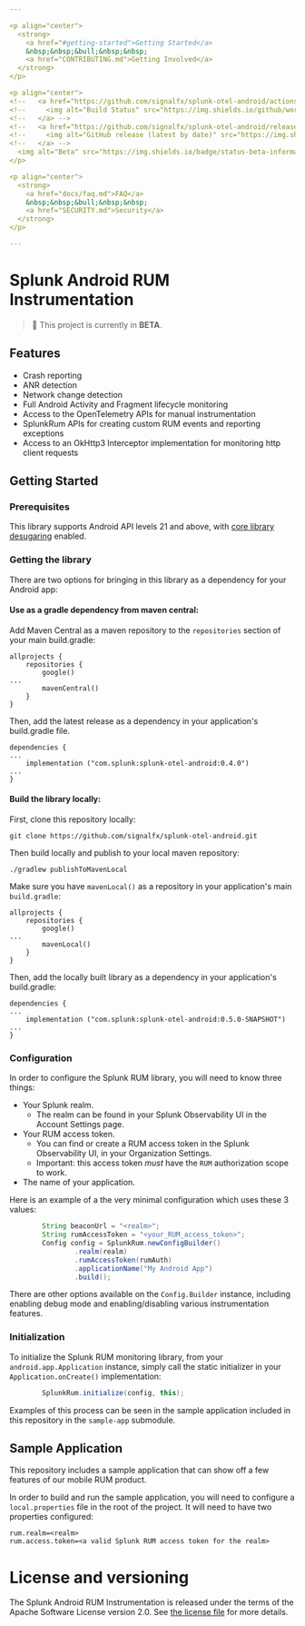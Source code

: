```yaml
---

<p align="center">
  <strong>
    <a href="#getting-started">Getting Started</a>
    &nbsp;&nbsp;&bull;&nbsp;&nbsp;
    <a href="CONTRIBUTING.md">Getting Involved</a>
  </strong>
</p>

<p align="center">
<!--   <a href="https://github.com/signalfx/splunk-otel-android/actions?query=workflow%3A%22CI+build%22"> -->
<!--     <img alt="Build Status" src="https://img.shields.io/github/workflow/status/signalfx/splunk-otel-android/CI%20build?style=for-the-badge"> -->
<!--   </a> -->
<!--   <a href="https://github.com/signalfx/splunk-otel-android/releases"> -->
<!--     <img alt="GitHub release (latest by date)" src="https://img.shields.io/github/v/release/signalfx/splunk-otel-android?include_prereleases&style=for-the-badge"> -->
<!--   </a> -->
  <img alt="Beta" src="https://img.shields.io/badge/status-beta-informational?style=for-the-badge">
</p>

<p align="center">
  <strong>
    <a href="docs/faq.md">FAQ</a>
    &nbsp;&nbsp;&bull;&nbsp;&nbsp;
    <a href="SECURITY.md">Security</a>
  </strong>
</p>

---
```


# Splunk Android RUM Instrumentation

> :construction: This project is currently in **BETA**.

## Features

* Crash reporting
* ANR detection
* Network change detection
* Full Android Activity and Fragment lifecycle monitoring
* Access to the OpenTelemetry APIs for manual instrumentation
* SplunkRum APIs for creating custom RUM events and reporting exceptions
* Access to an OkHttp3 Interceptor implementation for monitoring http client requests

## Getting Started

### Prerequisites

This library supports Android API levels 21 and above,
with [core library desugaring](https://developer.android.com/studio/write/java8-support#library-desugaring)
enabled.

### Getting the library

There are two options for bringing in this library as a dependency for your Android app:

#### Use as a gradle dependency from maven central:

Add Maven Central as a maven repository to the `repositories` section of your main build.gradle:

```
allprojects {
    repositories {
        google()
...
        mavenCentral()
    }
}
```

Then, add the latest release as a dependency in your application's build.gradle file.

```
dependencies {
...
    implementation ("com.splunk:splunk-otel-android:0.4.0")
...
}
```

#### Build the library locally:

First, clone this repository locally: 

```
git clone https://github.com/signalfx/splunk-otel-android.git
```

Then build locally and publish to your local maven repository:

```
./gradlew publishToMavenLocal
```

Make sure you have `mavenLocal()` as a repository in your application's main `build.gradle`:

```
allprojects {
    repositories {
        google()
...
        mavenLocal()
    }
}
```

Then, add the locally built library as a dependency in your application's build.gradle:

```
dependencies {
...
    implementation ("com.splunk:splunk-otel-android:0.5.0-SNAPSHOT")
...
}
```

### Configuration

In order to configure the Splunk RUM library, you will need to know three things:
* Your Splunk realm. 
  * The realm can be found in your Splunk Observability UI in the Account Settings page.
* Your RUM access token.  
  * You can find or create a RUM access token in the Splunk Observability UI, in your Organization Settings.
  * Important: this access token *must* have the `RUM` authorization scope to work. 
* The name of your application.

Here is an example of a the very minimal configuration which uses these 3 values:
```java
        String beaconUrl = "<realm>";
        String rumAccessToken = "<your_RUM_access_token>";
        Config config = SplunkRum.newConfigBuilder()
                .realm(realm)
                .rumAccessToken(rumAuth)
                .applicationName("My Android App")
                .build();
```

There are other options available on the `Config.Builder` instance, including enabling debug mode
and enabling/disabling various instrumentation features.

### Initialization

To initialize the Splunk RUM monitoring library, from your `android.app.Application` instance, 
simply call the static initializer in your `Application.onCreate()` implementation:
```java
        SplunkRum.initialize(config, this);
```

Examples of this process can be seen in the sample application included in this repository in the `sample-app` submodule.

## Sample Application
This repository includes a sample application that can show off a few features of our mobile RUM product. 

In order to build and run the sample application, you will need to configure a `local.properties` file
in the root of the project. It will need to have two properties configured:

```properties
rum.realm=<realm>
rum.access.token=<a valid Splunk RUM access token for the realm>
```

# License and versioning

The Splunk Android RUM Instrumentation is released under the terms of the Apache Software License version 2.0. See
[the license file](./LICENSE) for more details.
